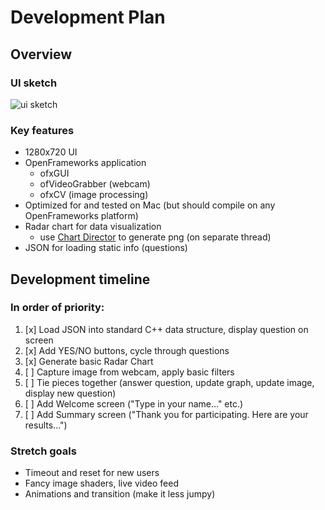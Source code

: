 # Development Plan

## Overview

### UI sketch
![ui sketch](https://i.ibb.co/342HCYM/ac-I6-J6p-LRBur-LWxm0-Lr-R7g-thumb-1533.jpg)

### Key features
- 1280x720 UI
- OpenFrameworks application
  - ofxGUI
  - ofVideoGrabber (webcam)
  - ofxCV (image processing)
- Optimized for and tested on Mac (but should compile on any OpenFrameworks platform)
- Radar chart for data visualization
  - use [Chart Director](https://www.advsofteng.com/doc/cdcpp.htm) to generate png (on separate thread)
- JSON for loading static info (questions)

## Development timeline
### In order of priority:
1. [x] Load JSON into standard C++ data structure, display question on screen
2. [x] Add YES/NO buttons, cycle through questions
3. [x] Generate basic Radar Chart
4. [ ] Capture image from webcam, apply basic filters
5. [ ] Tie pieces together (answer question, update graph, update image, display new question)
6. [ ] Add Welcome screen ("Type in your name..." etc.)
7. [ ] Add Summary screen ("Thank you for participating. Here are your results...")

### Stretch goals
- Timeout and reset for new users
- Fancy image shaders, live video feed
- Animations and transition (make it less jumpy)
